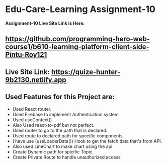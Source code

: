 # Edu-Care-Learning Assignment-10

**Assignment-10 Live Site Link is Here:**

## https://github.com/programming-hero-web-course1/b610-learning-platform-client-side-Pintu-Roy121

## Live Site Link: https://quize-hunter-9b2130.netlify.app

## Used Features for this Project are:

- Used React router.
- Used Firebase to implement Authentication system
- Used useContext() 
- Also Used react-to-pdf but not perfect. 
- Used router to go to the path that is declared.
- Used route to declared path for specific components.
- I have use (useLoaderData()) Hook to get the fetch data that's from API.
- Also used LineChart to make chart using the api.
- Create Dynamic path for spicific Topic.
- Create Private Route to handle unauthorized access